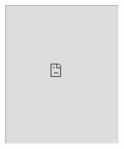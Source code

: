 <iframe
    allow="microphone;"
    width="350"
    height="430"
    src="https://console.dialogflow.com/api-client/demo/embedded/28aa98b2-9d3a-40bb-b634-669618c517a9">
</iframe>
